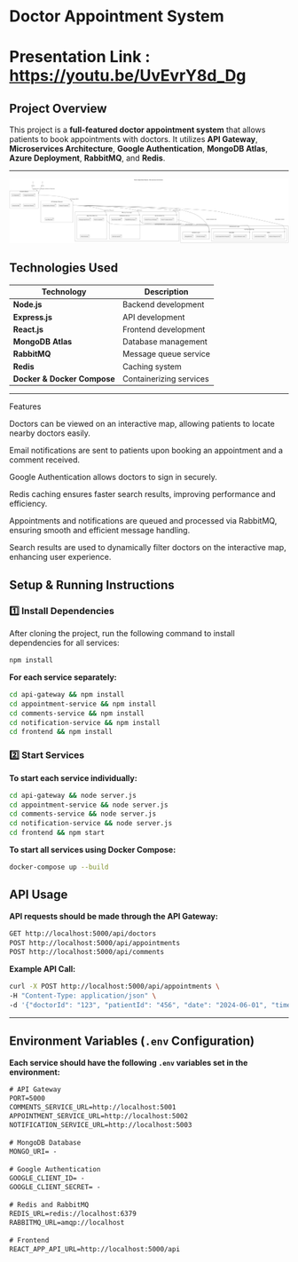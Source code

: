 # Doctor Appointment System

# Presentation Link : https://youtu.be/UvEvrY8d_Dg

##  Project Overview
This project is a **full-featured doctor appointment system** that allows patients to book appointments with doctors. It utilizes **API Gateway**, **Microservices Architecture**, **Google Authentication**, **MongoDB Atlas**, **Azure Deployment**, **RabbitMQ**, and **Redis**.

---
![Açıklama Metni](./diagram.png)
##  Technologies Used

| Technology | Description |
|-----------|-------------|
| **Node.js** | Backend development |
| **Express.js** | API development |
| **React.js** | Frontend development |
| **MongoDB Atlas** | Database management |
| **RabbitMQ** | Message queue service |
| **Redis** | Caching system |
| **Docker & Docker Compose** | Containerizing services |

---

 Features

Doctors can be viewed on an interactive map, allowing patients to locate nearby doctors easily.

Email notifications are sent to patients upon booking an appointment and a comment received.

Google Authentication allows doctors to sign in securely.

Redis caching ensures faster search results, improving performance and efficiency.

Appointments and notifications are queued and processed via RabbitMQ, ensuring smooth and efficient message handling.

Search results are used to dynamically filter doctors on the interactive map, enhancing user experience.

##  Setup & Running Instructions

### **1️⃣ Install Dependencies**
After cloning the project, run the following command to install dependencies for all services:
```sh
npm install
```
**For each service separately:**
```sh
cd api-gateway && npm install
cd appointment-service && npm install
cd comments-service && npm install
cd notification-service && npm install
cd frontend && npm install
```

### **2️⃣ Start Services**
 **To start each service individually:**
```sh
cd api-gateway && node server.js
cd appointment-service && node server.js
cd comments-service && node server.js
cd notification-service && node server.js
cd frontend && npm start
```
 **To start all services using Docker Compose:**
```sh
docker-compose up --build
```

##  API Usage
**API requests should be made through the API Gateway:**
```sh
GET http://localhost:5000/api/doctors
POST http://localhost:5000/api/appointments
POST http://localhost:5000/api/comments
```
**Example API Call:**
```sh
curl -X POST http://localhost:5000/api/appointments \
-H "Content-Type: application/json" \
-d '{"doctorId": "123", "patientId": "456", "date": "2024-06-01", "time": "10:00"}'
```

---

##  Environment Variables (`.env` Configuration)

 **Each service should have the following `.env` variables set in the environment:**
```env
# API Gateway
PORT=5000
COMMENTS_SERVICE_URL=http://localhost:5001
APPOINTMENT_SERVICE_URL=http://localhost:5002
NOTIFICATION_SERVICE_URL=http://localhost:5003

# MongoDB Database
MONGO_URI= - 

# Google Authentication
GOOGLE_CLIENT_ID= - 
GOOGLE_CLIENT_SECRET= - 

# Redis and RabbitMQ
REDIS_URL=redis://localhost:6379
RABBITMQ_URL=amqp://localhost

# Frontend
REACT_APP_API_URL=http://localhost:5000/api
```

